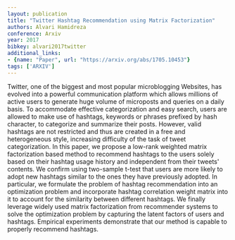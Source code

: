 ```yaml
---
layout: publication
title: "Twitter Hashtag Recommendation using Matrix Factorization"
authors: Alvari Hamidreza
conference: Arxiv
year: 2017
bibkey: alvari2017twitter
additional_links:
- {name: "Paper", url: "https://arxiv.org/abs/1705.10453"}
tags: ['ARXIV']
---
```

Twitter, one of the biggest and most popular microblogging Websites, has evolved into a powerful communication platform which allows millions of active users to generate huge volume of microposts and queries on a daily basis. To accommodate effective categorization and easy search, users are allowed to make use of hashtags, keywords or phrases prefixed by hash character, to categorize and summarize their posts. However, valid hashtags are not restricted and thus are created in a free and heterogeneous style, increasing difficulty of the task of tweet categorization. In this paper, we propose a low-rank weighted matrix factorization based method to recommend hashtags to the users solely based on their hashtag usage history and independent from their tweets' contents. We confirm using two-sample t-test that users are more likely to adopt new hashtags similar to the ones they have previously adopted. In particular, we formulate the problem of hashtag recommendation into an optimization problem and incorporate hashtag correlation weight matrix into it to account for the similarity between different hashtags. We finally leverage widely used matrix factorization from recommender systems to solve the optimization problem by capturing the latent factors of users and hashtags. Empirical experiments demonstrate that our method is capable to properly recommend hashtags.